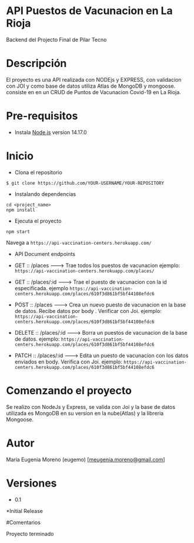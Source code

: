# API Puestos de Vacunacion en La Rioja
Backend del Projecto Final de Pilar Tecno

# Descripción

El proyecto es una API realizada con NODEjs y EXPRESS, con validacion con JOI y como base de datos utiliza Atlas de MongoDB y mongoose.
consiste en en un CRUD  de Puntos de Vacunacion Covid-19 en La Rioja.

# Pre-requisitos
- Instala [Node.js](https://nodejs.org/en/) version 14.17.0

# Inicio
- Clona el repositorio
```
$ git clone https://github.com/YOUR-USERNAME/YOUR-REPOSITORY
```
- Instalando dependencias
```
cd <project_name>
npm install
```
- Ejecuta el proyecto
```
npm start
```

 Navega a `https://api-vaccination-centers.herokuapp.com/`

- API Document endpoints
 
- GET :: /places ---> Trae todos los puestos de vacunacion
  ejemplo: `https://api-vaccination-centers.herokuapp.com/places/`
  
- GET :: /places/:id ---> Trae el puesto de vacunacion con la id especificada.
  ejemplo  `https://api-vaccination-centers.herokuapp.com/places/610f3d861bf5bf44108efdc6`
 
- POST :: /places ---> Crea un nuevo puesto de vacunacion en la base de datos. Recibe datos por body . Verificar con Joi.
  ejemplo: `https://api-vaccination-centers.herokuapp.com/places/610f3d861bf5bf44108efdc6` 

- DELETE :: /places/:id ---> Borra un puestos de vacunacion de la base de datos.
  ejemplo: `https://api-vaccination-centers.herokuapp.com/places/610f3d861bf5bf44108efdc6`

- PATCH :: /places/:id  ---> Edita un puesto de vacunacion con los datos enviados en body. Verifica con Joi.
  ejemplo: `https://api-vaccination-centers.herokuapp.com/places/610f3d861bf5bf44108efdc6`

# Comenzando el proyecto
 Se realizo con NodeJs y Express, se valida con Joi y la base de datos utilizada es MongoDB en su version en la nube(Atlas) y la libreria Mongoose.

# Autor
Maria Eugenia Moreno (eugemo)
[meugenia.moreno@gmail.com]

# Versiones
* 0.1

*Initial Release

#Comentarios

Proyecto terminado
